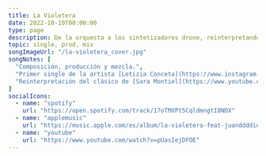 ```yaml
---
title: La Violetera
date: 2022-10-10T00:00:00
type: page
description: De la orquesta a los sintetizadores drone, reinterpretando un clásico.
topic: single, prod, mix
songImageUrl: "/la-violetera_cover.jpg"
songNotes: [
  "Composición, producción y mezcla.",
  "Primer single de la artista [Letizia Conceta](https://www.instagram.com/letiziaconceta/).",
  "Reinterpretación del clásico de [Sara Montiel](https://www.youtube.com/watch?v=I1Rll1KKSB8).",
]
socialIcons:
  - name: "spotify"
    url: "https://open.spotify.com/track/17oTMXPt5CqldmngtI8NDX"
  - name: "applemusic"
    url: "https://music.apple.com/es/album/la-violetera-feat-juanddddiego/1648470972"
  - name: "youtube"
    url: "https://www.youtube.com/watch?v=pUasIejDFOE"
---
```

